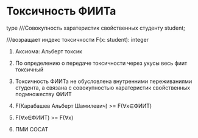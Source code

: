 # Токсичность ФИИТа

type
	///Совокупность харатеристик свойственных студенту
	student;

///возращает индекс токсичности 
F(x: student): integer

1. Аксиома: Альберт токсик

2. По определению о передаче токсичности через укусы весь фиит токсичный

3. Токсичность ФИИТа не обусловлена внутренними переживаниями студента, 
	а связана с совокупностью харатеристик свойственных подмножеству ФИИТ

4. F(Карабашев Альберт Шамилевич) >= F(∀x∈ФИИТ)

5. F(∀x∈ФИИТ) >= F(∀x)
	
6. ПМИ СОСАТ
